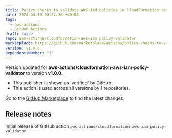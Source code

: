 ```yaml
---
title: Policy checks to validate AWS IAM policies in CloudFormation templates Action For GitHub Actions
date: 2024-04-16 03:32:26 +00:00
tags:
  - aws-actions
  - GitHub Actions
draft: false
repo: aws-actions/cloudformation-aws-iam-policy-validator
marketplace: https://github.com/marketplace/actions/policy-checks-to-validate-aws-iam-policies-in-cloudformation-templates-action-for-github-actions
version: v1.0.0
dependentsNumber: "1"
---
```



Version updated for **aws-actions/cloudformation-aws-iam-policy-validator** to version **v1.0.0**.
- This publisher is shown as 'verified' by GitHub.
- This action is used across all versions by **1** repositories.

Go to the [GitHub Marketplace](https://github.com/marketplace/actions/policy-checks-to-validate-aws-iam-policies-in-cloudformation-templates-action-for-github-actions) to find the latest changes.

## Release notes

Initial release of GitHub action `aws-actions/cloudformation-aws-iam-policy-validator`
